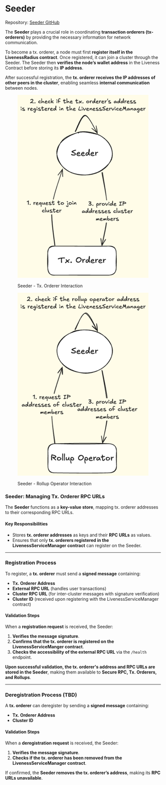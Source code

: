 # Seeder

Repository: [Seeder GitHub](https://github.com/radiusxyz/seeder.git)

The **Seeder** plays a crucial role in coordinating **transaction orderers (tx-orderers)** by providing the necessary information for network communication.

To become a tx. orderer, a node must first **register itself in the LivenessRadius contract**. Once registered, it can join a cluster through the Seeder. The Seeder then **verifies the node’s wallet address** in the Liveness Contract before storing its **IP address**.

After successful registration, the **tx. orderer receives the IP addresses of other peers in the cluster**, enabling seamless **internal communication** between nodes.

<figure><img src="../../.gitbook/assets/image (6) (1).png" alt=""><figcaption><p>Seeder - Tx. Orderer Interaction</p></figcaption></figure>

<figure><img src="../../.gitbook/assets/image (5) (1).png" alt=""><figcaption><p>Seeder - Rollup Operator Interaction</p></figcaption></figure>

### **Seeder: Managing Tx. Orderer RPC URLs**

The **Seeder** functions as a **key-value store**, mapping tx. orderer addresses to their corresponding RPC URLs.

#### **Key Responsibilities**

* Stores **tx. orderer addresses** as keys and their **RPC URLs** as values.
* Ensures that only **tx. orderers registered in the LivenessServiceManager contract** can register on the Seeder.

***

### **Registration Process**

To register, a **tx. orderer** must send a **signed message** containing:

* **Tx. Orderer Address**
* **External RPC URL** (handles user transactions)
* **Cluster RPC URL** (for inter-cluster messages with signature verification)
* **Cluster ID** (received upon registering with the LivenessServiceManager contract)

#### **Validation Steps**

When a **registration request** is received, the Seeder:

1. **Verifies the message signature**.
2. **Confirms that the tx. orderer is registered on the LivenessServiceManger contract**.
3. **Checks the accessibility of the external RPC URL** via the `/health` endpoint.

**Upon successful validation, the tx. orderer's address and RPC URLs are stored in the Seeder**, making them available to **Secure RPC, Tx. Orderers, and Rollups**.

***

### **Deregistration Process (TBD)**

A **tx. orderer** can deregister by sending a **signed message** containing:

* **Tx. Orderer Address**
* **Cluster ID**

#### **Validation Steps**

When a **deregistration request** is received, the Seeder:

1. **Verifies the message signature**.
2. **Checks if the tx. orderer has been removed from the LivenessServiceManager contract**.

If confirmed, the **Seeder removes the tx. orderer’s address**, making its **RPC URLs unavailable**.
